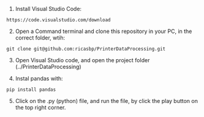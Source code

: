 1. Install Visual Studio Code:

`https://code.visualstudio.com/download`

2. Open a Command terminal and clone this repository in your PC, in the correct folder, wtih:

`git clone git@github.com:ricasbp/PrinterDataProcessing.git`

3. Open Visual Studio code, and open the project folder (../PrinterDataProcessing)

4. Instal pandas with:

`pip install pandas`

5. Click on the .py (python) file, and run the file, by click the play button on the top right corner.


